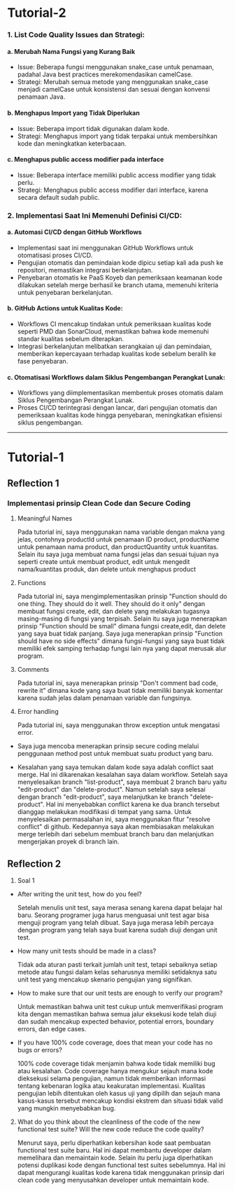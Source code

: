 # Tutorial-2

### 1. List Code Quality Issues dan Strategi:
#### a. Merubah Nama Fungsi yang Kurang Baik
+ Issue: Beberapa fungsi menggunakan snake_case untuk penamaan, padahal Java best practices merekomendasikan camelCase.
+ Strategi: Merubah semua metode yang menggunakan snake_case menjadi camelCase untuk konsistensi dan sesuai dengan konvensi penamaan Java.

#### b. Menghapus Import yang Tidak Diperlukan
+ Issue: Beberapa import tidak digunakan dalam kode.
+ Strategi: Menghapus import yang tidak terpakai untuk membersihkan kode dan meningkatkan keterbacaan.

#### c. Menghapus public access modifier pada interface
+ Issue: Beberapa interface memiliki public access modifier yang tidak perlu.
+ Strategi: Menghapus public access modifier dari interface, karena secara default sudah public.

### 2. Implementasi Saat Ini Memenuhi Definisi CI/CD:

#### a. Automasi CI/CD dengan GitHub Workflows
+ Implementasi saat ini menggunakan GitHub Workflows untuk otomatisasi proses CI/CD.
+ Pengujian otomatis dan pemindaian kode dipicu setiap kali ada push ke repositori, memastikan integrasi berkelanjutan.
+ Penyebaran otomatis ke PaaS Koyeb dan pemeriksaan keamanan kode dilakukan setelah merge berhasil ke branch utama, memenuhi kriteria untuk penyebaran berkelanjutan.

#### b. GitHub Actions untuk Kualitas Kode:
+ Workflows CI mencakup tindakan untuk pemeriksaan kualitas kode seperti PMD dan SonarCloud, memastikan bahwa kode memenuhi standar kualitas sebelum diterapkan.
+ Integrasi berkelanjutan melibatkan serangkaian uji dan pemindaian, memberikan kepercayaan terhadap kualitas kode sebelum beralih ke fase penyebaran.

#### c. Otomatisasi Workflows dalam Siklus Pengembangan Perangkat Lunak:
+ Workflows yang diimplementasikan membentuk proses otomatis dalam Siklus Pengembangan Perangkat Lunak.
+ Proses CI/CD terintegrasi dengan lancar, dari pengujian otomatis dan pemeriksaan kualitas kode hingga penyebaran, meningkatkan efisiensi siklus pengembangan.

----
# Tutorial-1
## Reflection 1
### Implementasi prinsip Clean Code dan Secure Coding
1. Meaningful Names

   Pada tutorial ini, saya menggunakan nama variable dengan makna yang jelas, contohnya productId untuk penamaan ID product, productName untuk penamaan nama product, dan productQuantity untuk kuantitas. Selain itu saya juga membuat nama fungsi jelas dan sesuai tujuan nya seperti create untuk membuat product, edit untuk mengedit nama/kuantitas produk, dan delete untuk menghapus product
2. Functions

   Pada tutorial ini, saya mengimplementasikan prinsip "Function should do one thing. They should do it well. They should do it only" dengan membuat fungsi create, edit, dan delete yang melakukan tugasnya masing-masing di fungsi yang terpisah. Selain itu saya juga menerapkan prinsip "Function should be small" dimana fungsi create,edit, dan delete yang saya buat tidak panjang. Saya juga menerapkan prinsip "Function should have no side effects" dimana fungsi-fungsi yang saya buat tidak memiliki efek samping terhadap fungsi lain nya yang dapat merusak alur program.
3. Comments

   Pada tutorial ini, saya menerapkan prinsip "Don't comment bad code, rewrite it" dimana kode yang saya buat tidak memiliki banyak komentar karena sudah jelas dalam penamaan variable dan fungsinya.
4. Error handling

   Pada tutorial ini, saya menggunakan throw exception untuk mengatasi error.

+ Saya juga mencoba menerapkan prinsip secure coding melalui penggunaan method post untuk membuat suatu product yang baru.

+ Kesalahan yang saya temukan dalam kode saya adalah conflict saat merge. Hal ini dikarenakan kesalahan saya dalam workflow. Setelah saya menyelesaikan branch "list-product", saya membuat 2 branch baru yaitu "edit-product" dan "delete-product". Namun setelah saya selesai dengan branch "edit-product", saya melanjutkan ke branch "delete-product". Hal ini menyebabkan conflict karena ke dua branch tersebut dianggap melakukan modifikasi di tempat yang sama. Untuk menyelesaikan permasalahan ini, saya menggunakan fitur "resolve conflict" di github. Kedepannya saya akan membiasakan melakukan merge terlebih dari sebelum membuat branch baru dan melanjutkan mengerjakan proyek di branch lain.

## Reflection 2
1. Soal 1
+ After writing the unit test, how do you feel?

  Setelah menulis unit test, saya merasa senang karena dapat belajar hal baru. Seorang programer juga harus menguasai unit test agar bisa menguji program yang telah dibuat. Saya juga merasa lebih percaya dengan program yang telah saya buat karena sudah diuji dengan unit test.
+ How many unit tests should be made in a class?

  Tidak ada aturan pasti terkait jumlah unit test, tetapi sebaiknya setiap metode atau fungsi dalam kelas seharusnya memiliki setidaknya satu unit test yang mencakup skenario pengujian yang signifikan.
+ How to make sure that our unit tests are enough to verify our program?

  Untuk memastikan bahwa unit test cukup untuk memverifikasi program kita dengan memastikan bahwa semua jalur eksekusi kode telah diuji dan sudah mencakup expected behavior, potential errors, boundary errors, dan edge cases.
+ If you have 100% code coverage, does that mean your code has no bugs or errors?

  100% code coverage tidak menjamin bahwa kode tidak memiliki bug atau kesalahan. Code coverage hanya mengukur sejauh mana kode dieksekusi selama pengujian, namun tidak memberikan informasi tentang kebenaran logika atau keakuratan implementasi. Kualitas pengujian lebih ditentukan oleh kasus uji yang dipilih dan sejauh mana kasus-kasus tersebut mencakup kondisi ekstrem dan situasi tidak valid yang mungkin menyebabkan bug.

2. What do you think about the cleanliness of the code of the new functional test suite? Will the new code reduce the code quality?

   Menurut saya, perlu diperhatikan kebersihan kode saat pembuatan functional test suite baru. Hal ini dapat membantu developer dalam memelihara dan memaintain kode. Selain itu perlu juga diperhatikan potensi duplikasi kode dengan functional test suites sebelumnya. Hal ini dapat mengurangi kualitas kode karena tidak menggunakan prinsip dari clean code yang menyusahkan developer untuk memaintain kode.

